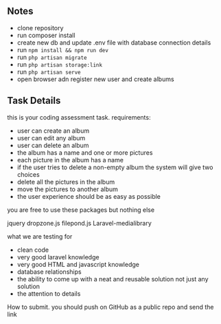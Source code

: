 ## Notes
- clone repository
- run composer install
- create new db and update .env file with database connection details
- run `npm install && npm run dev`
- run `php artisan migrate`
- run `php artisan storage:link`
- run `php artisan serve`
- open browser adn register new user and create albums

## Task Details

this is your coding assessment task.
requirements:
- user can create an album
- user can edit any album
- user can delete an album
- the album has a name and one or more pictures
- each picture in the album has a name
- if the user tries to delete a non-empty album the system will give two choices
- delete all the pictures in the album
- move the pictures to another album
- the user experience should be as easy as possible

you are free to use these packages but nothing else

jquery
dropzone.js
filepond.js
Laravel-medialibrary

what we are testing for
- clean code
- very good laravel knowledge
- very good HTML and javascript knowledge
- database relationships
- the ability to come up with a neat and reusable solution not just any solution
- the attention to details

How to submit.
you should  push on GitHub as a public repo and send the link


